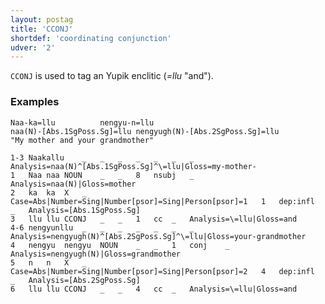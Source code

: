 ```yaml
---
layout: postag
title: 'CCONJ'
shortdef: 'coordinating conjunction'
udver: '2'
---
```


`CCONJ` is used to tag an Yupik enclitic (_=llu_ "and").

### Examples
```
Naa-ka=llu			nengyu-n=llu
naa(N)-[Abs.1SgPoss.Sg]=llu	nengyugh(N)-[Abs.2SgPoss.Sg]=llu
"My mother and your grandmother"
```
~~~ conllu
1-3	Naakallu	_	_	_	_	_	_	_	Analysis=naa(N)^[Abs.1SgPoss.Sg]^\=llu|Gloss=my-mother-
1	Naa	naa	NOUN	_	_	8	nsubj	_	Analysis=naa(N)|Gloss=mother
2	ka	ka	X	_	Case=Abs|Number=Sing|Number[psor]=Sing|Person[psor]=1	1	dep:infl	_	Analysis=[Abs.1SgPoss.Sg]
3	llu	llu	CCONJ	_	_	1	cc	_	Analysis=\=llu|Gloss=and
4-6	nengyunllu	_	_	_	_	_	_	_	Analysis=nengyugh(N)^[Abs.2SgPoss.Sg]^\=llu|Gloss=your-grandmother
4	nengyu	nengyu	NOUN	_	_	1	conj	_	Analysis=nengyugh(N)|Gloss=grandmother
5	n	n	X	_	Case=Abs|Number=Sing|Number[psor]=Sing|Person[psor]=2	4	dep:infl	_	Analysis=[Abs.2SgPoss.Sg]
6	llu	llu	CCONJ	_	_	4	cc	_	Analysis=\=llu|Gloss=and
~~~
<!-- Interlanguage links updated Po 11. listopadu 2024, 20:09:20 CET -->
